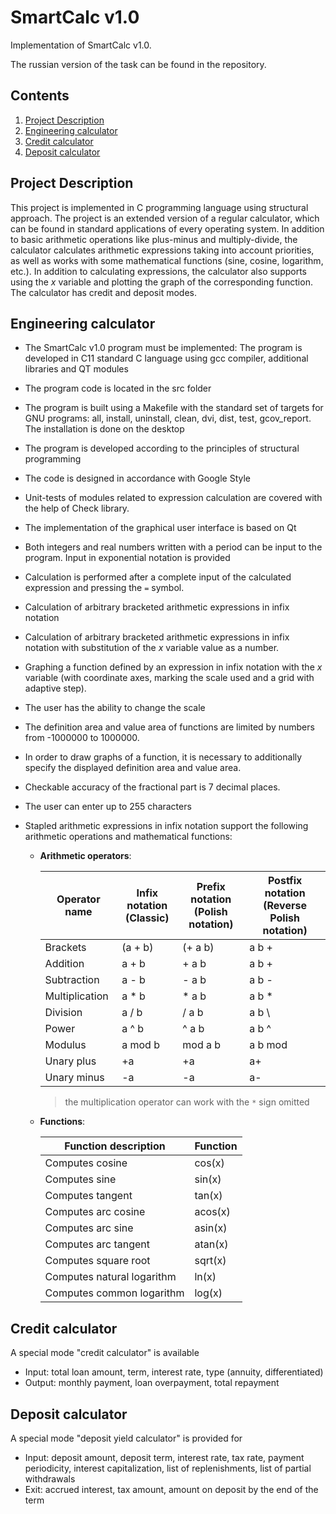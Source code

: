 # SmartCalc v1.0

Implementation of SmartCalc v1.0.

The russian version of the task can be found in the repository.

## Contents

1. [Project Description](#project-description)
2. [Engineering calculator](#engineering-calculator)
3. [Credit calculator](#credit-calculator)
4. [Deposit calculator](#deposit-calculator)


## Project Description

This project is implemented in C programming language using structural approach. The project is an extended version of a regular calculator, which can be found in standard applications of every operating system. In addition to basic arithmetic operations like plus-minus and multiply-divide, the calculator calculates arithmetic expressions taking into account priorities, as well as works with some mathematical functions (sine, cosine, logarithm, etc.). In addition to calculating expressions, the calculator also supports using the _x_ variable and plotting the graph of the corresponding function. The calculator has credit and deposit modes.

## Engineering calculator

- The SmartCalc v1.0 program must be implemented:
The program is developed in C11 standard C language using gcc compiler, additional libraries and QT modules
- The program code is located in the src folder 
- The program is built using a Makefile with the standard set of targets for GNU programs: all, install, uninstall, clean, dvi, dist, test, gcov_report. The installation is done on the desktop
- The program is developed according to the principles of structural programming
- The code is designed in accordance with Google Style
- Unit-tests of modules related to expression calculation are covered with the help of Check library.
- The implementation of the graphical user interface is based on Qt 
- Both integers and real numbers written with a period can be input to the program. Input in exponential notation is provided
- Calculation is performed after a complete input of the calculated expression and pressing the `=` symbol.
- Calculation of arbitrary bracketed arithmetic expressions in infix notation
- Calculation of arbitrary bracketed arithmetic expressions in infix notation with substitution of the _x_ variable value as a number.
- Graphing a function defined by an expression in infix notation with the _x_ variable (with coordinate axes, marking the scale used and a grid with adaptive step).
- The user has the ability to change the scale
- The definition area and value area of functions are limited by numbers from -1000000 to 1000000.
- In order to draw graphs of a function, it is necessary to additionally specify the displayed definition area and value area.
- Checkable accuracy of the fractional part is 7 decimal places.
- The user can enter up to 255 characters
- Stapled arithmetic expressions in infix notation support the following arithmetic operations and mathematical functions:

    - **Arithmetic operators**:

      | Operator name | Infix notation <br /> (Classic) | Prefix notation <br /> (Polish notation) |  Postfix notation <br /> (Reverse Polish notation) |
      | --------- | ------ | ------ | ------ |
      | Brackets | (a + b) | (+ a b) | a b + |
      | Addition | a + b | + a b | a b + |
      | Subtraction | a - b | - a b | a b - |
      | Multiplication | a * b | * a b | a b * |
      | Division | a / b | / a b | a b \ |
      | Power | a ^ b | ^ a b | a b ^ |
      | Modulus | a mod b | mod a b | a b mod |
      | Unary plus | +a | +a | a+ |
      | Unary minus | -a | -a | a- |

      >the multiplication operator can work with the `*` sign omitted

    - **Functions**:
  
      | Function description | Function |
      | ------ | ------ |
      | Computes cosine | cos(x) |
      | Computes sine | sin(x) |
      | Computes tangent | tan(x) |
      | Computes arc cosine | acos(x) |
      | Computes arc sine | asin(x) |
      | Computes arc tangent | atan(x) |
      | Computes square root | sqrt(x) |
      | Computes natural logarithm | ln(x) |
      | Computes common logarithm | log(x) |


## Credit calculator

A special mode "credit calculator" is available
 - Input: total loan amount, term, interest rate, type (annuity, differentiated)
 - Output: monthly payment, loan overpayment, total repayment


## Deposit calculator

A special mode "deposit yield calculator" is provided for
 - Input: deposit amount, deposit term, interest rate, tax rate, payment periodicity, interest capitalization, list of replenishments, list of partial withdrawals
 - Exit: accrued interest, tax amount, amount on deposit by the end of the term

